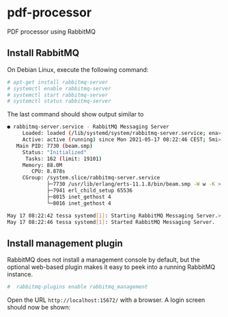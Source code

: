 # pdf-processor
PDF processor using RabbitMQ

## Install RabbitMQ

On Debian Linux, execute the following command:

```bash
# apt-get install rabbitmq-server
# systemctl enable rabbitmq-server
# systemctl start rabbitmq-server
# systemctl status rabbitmq-server
```

The last command should show output similar to

```bash
● rabbitmq-server.service - RabbitMQ Messaging Server
     Loaded: loaded (/lib/systemd/system/rabbitmq-server.service; ena>
     Active: active (running) since Mon 2021-05-17 08:22:46 CEST; 5mi>
   Main PID: 7730 (beam.smp)
     Status: "Initialized"
      Tasks: 162 (limit: 19101)
     Memory: 88.0M
        CPU: 8.878s
     CGroup: /system.slice/rabbitmq-server.service
             ├─7730 /usr/lib/erlang/erts-11.1.8/bin/beam.smp -W w -K >
             ├─7941 erl_child_setup 65536
             ├─8015 inet_gethost 4
             └─8016 inet_gethost 4

May 17 08:22:42 tessa systemd[1]: Starting RabbitMQ Messaging Server.>
May 17 08:22:46 tessa systemd[1]: Started RabbitMQ Messaging Server.
```

## Install management plugin

RabbitMQ does not install a management console by default, but the optional web-based plugin makes it easy to peek into a running
RabbitMQ instance.

```bash
#  rabbitmq-plugins enable rabbitmq_management
```

Open the URL `http://localhost:15672/` with a browser. A login screen should now be shown:
